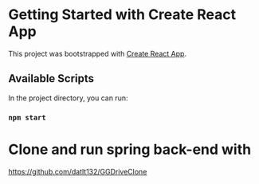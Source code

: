# Getting Started with Create React App

This project was bootstrapped with [Create React App](https://github.com/facebook/create-react-app).

## Available Scripts

In the project directory, you can run:

### `npm start`

# Clone and run spring back-end with

https://github.com/datlt132/GGDriveClone

